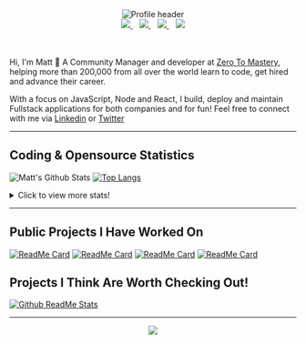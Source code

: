 <div align="center">
    <img src="https://github.com/MattCSmith/MattCSmith/raw/master/assets/githubImage.png" alt="Profile header" />
    <div>
        <a href="https://www.linkedin.com/in/matt-c-smith/">
            <img src="https://img.shields.io/badge/linkedin-connect-%230077B5.svg?&style=for-the-badge&logo=linkedin" />
        </a>&nbsp;&nbsp;
        <a href="https://dev.to/mattcsmith">
            <img src="https://img.shields.io/badge/dev.to-follow-%230A0A0A.svg?&style=for-the-badge&logo=dev.to" />
        </a>&nbsp;&nbsp;
        <a href="https://twitter/MattCSmith_">
            <img src="https://img.shields.io/badge/twitter-follow-%231DA1F2.svg?&style=for-the-badge&logo=twitter" />
        </a>&nbsp;&nbsp;
        <a href="https://www.youtube.com/channel/UCQnCh_U9PeXh_7FaxUB7Lsg">
            <img src="https://img.shields.io/badge/youtube-subscribe-%23FF0000.svg?&style=for-the-badge&logo=youtube" />
        </a>
    </div>
</div>
<br/><br/>

Hi, I'm Matt 👋
A Community Manager and developer at [Zero To Mastery](https://zerotomastery.io/?utm_source=mcs_gh), helping more than 200,000 from all over the world learn to code, get hired and advance their career.

With a focus on JavaScript, Node and React, I build, deploy and maintain Fullstack applications for both companies and for fun!
Feel free to connect with me via [Linkedin](https://www.linkedin.com/in/matt-c-smith/) or [Twitter](https://twitter/MattCSmith_)

---
## Coding & Opensource Statistics
![Matt's Github Stats](https://github-readme-stats.vercel.app/api?username=mattcsmith&count_private=true&show_icons=true)
[![Top Langs](https://github-readme-stats.vercel.app/api/top-langs/?username=mattcsmith)](https://github.com/mattcsmith)

<details>
  <summary>Click to view more stats!</summary>
    <!--START_SECTION:waka-->
![Profile Views](http://img.shields.io/badge/Profile%20Views-5-blue)

![Lines of code](https://img.shields.io/badge/From%20Hello%20World%20I%27ve%20Written-10.4%20million%20lines%20of%20code-blue)

**🐱 My Github Data** 

> 🏆 2,593 Contributions in the Year 2020
 > 
> 📦 0 Bytes Used in Github's Storage 
 > 
> 🚫 Not Opted to Hire
 > 
> 📜 15 Public Repositories
 > 
> 🔑 0 Private Repository 
 > 
**I'm a Night 🦉** 

```text
🌞 Morning    212 commits    ██░░░░░░░░░░░░░░░░░░░░░░░   11.02% 
🌆 Daytime    611 commits    ████████░░░░░░░░░░░░░░░░░   31.77% 
🌃 Evening    614 commits    ████████░░░░░░░░░░░░░░░░░   31.93% 
🌙 Night      486 commits    ██████░░░░░░░░░░░░░░░░░░░   25.27%

```
📅 **I'm Most Productive on Friday** 

```text
Monday       216 commits    ██░░░░░░░░░░░░░░░░░░░░░░░   11.23% 
Tuesday      269 commits    ███░░░░░░░░░░░░░░░░░░░░░░   13.99% 
Wednesday    288 commits    ███░░░░░░░░░░░░░░░░░░░░░░   14.98% 
Thursday     353 commits    ████░░░░░░░░░░░░░░░░░░░░░   18.36% 
Friday       356 commits    ████░░░░░░░░░░░░░░░░░░░░░   18.51% 
Saturday     198 commits    ██░░░░░░░░░░░░░░░░░░░░░░░   10.3% 
Sunday       243 commits    ███░░░░░░░░░░░░░░░░░░░░░░   12.64%

```


📊 **This Week I Spent My Time On** 

```text
⌚︎ Time Zone: Europe/London

💬 Programming Languages: 
JavaScript               19 hrs 36 mins      █████████████████████░░░░   83.74% 
Markdown                 3 hrs 42 mins       ████░░░░░░░░░░░░░░░░░░░░░   15.84% 
JSX                      2 mins              ░░░░░░░░░░░░░░░░░░░░░░░░░   0.15% 
JSON                     1 min               ░░░░░░░░░░░░░░░░░░░░░░░░░   0.13% 
Other                    1 min               ░░░░░░░░░░░░░░░░░░░░░░░░░   0.12%

🔥 Editors: 
VS Code                  23 hrs 25 mins      █████████████████████████   100.0%

💻 Operating System: 
Windows                  23 hrs 25 mins      █████████████████████████   100.0%

```

**I Mostly Code in JavaScript** 

```text
JavaScript               35 repos            ███████████████████░░░░░░   76.09% 
HTML                     6 repos             ███░░░░░░░░░░░░░░░░░░░░░░   13.04% 
CSS                      4 repos             ██░░░░░░░░░░░░░░░░░░░░░░░   8.7% 
Python                   1 repo              ░░░░░░░░░░░░░░░░░░░░░░░░░   2.17%

```



<!--END_SECTION:waka-->
</details>

---

## Public Projects I Have Worked On

[![ReadMe Card](https://github-readme-stats.vercel.app/api/pin/?username=zerodevs&repo=FullstackTrends_Challenge-13)](https://www.fullstacktrends.com/)
[![ReadMe Card](https://github-readme-stats.vercel.app/api/pin/?username=mattcsmith&repo=zeroBot-legacy)](https://github.com/MattCSmith/zeroBot-Legacy)
[![ReadMe Card](https://github-readme-stats.vercel.app/api/pin/?username=zerodevs&repo=dev-resources-frontend)](https://github.com/zerodevs/dev-resources-frontend)
[![ReadMe Card](https://github-readme-stats.vercel.app/api/pin/?username=zerodevs&repo=advent-website)](aoc.zerotomastery.io)

## Projects I Think Are Worth Checking Out!
[![Github ReadMe Stats](https://github-readme-stats.vercel.app/api/pin/?username=anuraghazra&repo=github-readme-stats)](https://github.com/anuraghazra/github-readme-stats)

---
<p align='center'>
    <img src="https://visitor-badge.glitch.me/badge?page_id=mattcsmith.github-readme0123" />
</p>
